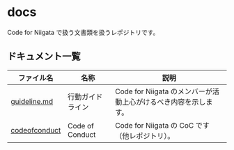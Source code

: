 # docs
Code for Niigata で扱う文書類を扱うレポジトリです。

## ドキュメント一覧

|ファイル名        | 名称         | 説明  |
|---------------|-------------|-------|
| [guideline.md](guideline.md)  | 行動ガイドライン | Code for Niigata のメンバーが活動上心がけるべき内容を示します。 |
| [codeofconduct](https://github.com/CodeForNiigata/codeofconduct) | Code of Conduct | Code for Niigata の CoC です（他レポジトリ）。 |
